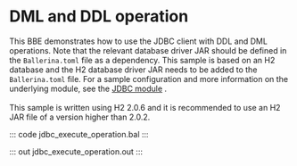 # DML and DDL operation

This BBE demonstrates how to use the JDBC client with DDL and
DML operations. Note that the relevant database driver JAR
should be defined in the `Ballerina.toml` file as a dependency.
This sample is based on an H2 database and the H2 database driver JAR needs to be added to the `Ballerina.toml` file.
For a sample configuration and more information on the underlying module, see the [JDBC module](https://docs.central.ballerina.io/ballerinax/java.jdbc/latest/) .<br><br>
This sample is written using H2 2.0.6 and it is recommended to use an H2 JAR file of a version higher than 2.0.2.

::: code jdbc_execute_operation.bal :::

::: out jdbc_execute_operation.out :::